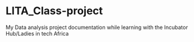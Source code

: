 # LITA_Class-project
My Data analysis project documentation while learning with the Incubator Hub/Ladies in tech Africa 
